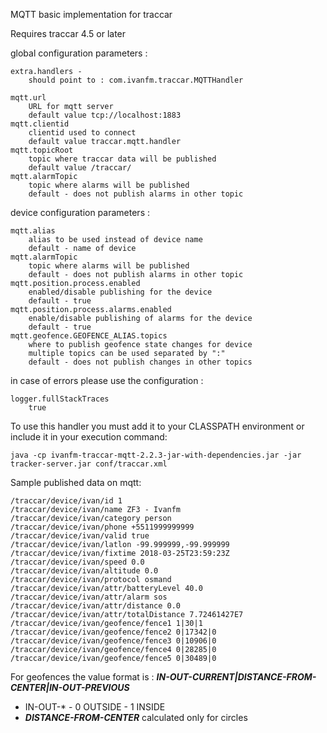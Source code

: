 MQTT basic implementation for traccar

 Requires traccar 4.5 or later

global configuration parameters :

	extra.handlers -
		should point to : com.ivanfm.traccar.MQTTHandler

	mqtt.url
		URL for mqtt server
		default value tcp://localhost:1883
	mqtt.clientid
		clientid used to connect
		default value traccar.mqtt.handler
	mqtt.topicRoot
		topic where traccar data will be published
		default value /traccar/
	mqtt.alarmTopic
		topic where alarms will be published
		default - does not publish alarms in other topic

device configuration parameters :
	
	mqtt.alias
		alias to be used instead of device name
		default - name of device
	mqtt.alarmTopic
		topic where alarms will be published
		default - does not publish alarms in other topic
	mqtt.position.process.enabled
		enabled/disable publishing for the device
		default - true
	mqtt.position.process.alarms.enabled
		enable/disable publishing of alarms for the device
		default - true
	mqtt.geofence.GEOFENCE_ALIAS.topics
		where to publish geofence state changes for device
		multiple topics can be used separated by ":"
		default - does not publish changes in other topics


in case of errors please use the configuration :

	logger.fullStackTraces
		true 

To use this handler you must add it to your CLASSPATH environment or include
it in your execution command:

	
	java -cp ivanfm-traccar-mqtt-2.2.3-jar-with-dependencies.jar -jar tracker-server.jar conf/traccar.xml



Sample published data on mqtt:
```
/traccar/device/ivan/id 1
/traccar/device/ivan/name ZF3 - Ivanfm
/traccar/device/ivan/category person
/traccar/device/ivan/phone +5511999999999
/traccar/device/ivan/valid true
/traccar/device/ivan/latlon -99.999999,-99.999999
/traccar/device/ivan/fixtime 2018-03-25T23:59:23Z
/traccar/device/ivan/speed 0.0
/traccar/device/ivan/altitude 0.0
/traccar/device/ivan/protocol osmand
/traccar/device/ivan/attr/batteryLevel 40.0
/traccar/device/ivan/attr/alarm sos
/traccar/device/ivan/attr/distance 0.0
/traccar/device/ivan/attr/totalDistance 7.72461427E7
/traccar/device/ivan/geofence/fence1 1|30|1
/traccar/device/ivan/geofence/fence2 0|17342|0
/traccar/device/ivan/geofence/fence3 0|10906|0
/traccar/device/ivan/geofence/fence4 0|28285|0
/traccar/device/ivan/geofence/fence5 0|30489|0
```

For geofences the value format is : ___IN-OUT-CURRENT|DISTANCE-FROM-CENTER|IN-OUT-PREVIOUS___

* IN-OUT-* -  0 OUTSIDE -  1 INSIDE
* ___DISTANCE-FROM-CENTER___  calculated only for circles



